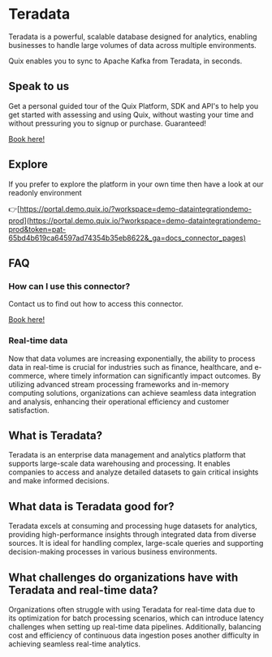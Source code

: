 <!--[tech-name]-->
# Teradata

<!--[blurb-about-tech]-->
Teradata is a powerful, scalable database designed for analytics, enabling businesses to handle large volumes of data across multiple environments.

Quix enables you to sync to Apache Kafka <span id="to_or_from">from</span> <span id="techname">Teradata</span>, in seconds.

## Speak to us

Get a personal guided tour of the Quix Platform, SDK and API's to help you get started with assessing and using Quix, without wasting your time and without pressuring you to signup or purchase. Guaranteed!

[Book here!](https://quix.io/book-a-demo)


## Explore

If you prefer to explore the platform in your own time then have a look at our readonly environment

👉[https://portal.demo.quix.io/?workspace=demo-dataintegrationdemo-prod](https://portal.demo.quix.io/?workspace=demo-dataintegrationdemo-prod&token=pat-65bd4b619ca64597ad74354b35eb8622&_ga=docs_connector_pages)


## FAQ 

### How can I use this connector?

Contact us to find out how to access this connector.

[Book here!](https://quix.io/book-a-demo)

### Real-time data

Now that data volumes are increasing exponentially, the ability to process data in real-time is crucial for industries such as finance, healthcare, and e-commerce, where timely information can significantly impact outcomes. By utilizing advanced stream processing frameworks and in-memory computing solutions, organizations can achieve seamless data integration and analysis, enhancing their operational efficiency and customer satisfaction.

## What is <span id="techname">Teradata</span>?

<!--[tech-seo-text]-->
Teradata is an enterprise data management and analytics platform that supports large-scale data warehousing and processing. It enables companies to access and analyze detailed datasets to gain critical insights and make informed decisions.

## What data is <span id="techname">Teradata</span> good for?

<!--[tech-data-seo-text]-->
Teradata excels at consuming and processing huge datasets for analytics, providing high-performance insights through integrated data from diverse sources. It is ideal for handling complex, large-scale queries and supporting decision-making processes in various business environments.

## What challenges do organizations have with <span id="techname">Teradata</span> and real-time data?

<!--[tech-challenges-seo-text]-->
Organizations often struggle with using Teradata for real-time data due to its optimization for batch processing scenarios, which can introduce latency challenges when setting up real-time data pipelines. Additionally, balancing cost and efficiency of continuous data ingestion poses another difficulty in achieving seamless real-time analytics.